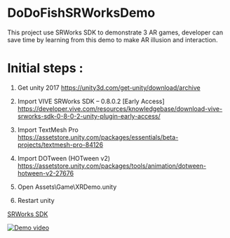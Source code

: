 # DoDoFishSRWorksDemo
This project use SRWorks SDK to demonstrate 3 AR games, developer can save time by learning from this demo to make AR illusion and interaction.

# Initial steps :
1. Get unity 2017
https://unity3d.com/get-unity/download/archive

2. Import VIVE SRWorks SDK – 0.8.0.2 [Early Access]
https://developer.vive.com/resources/knowledgebase/download-vive-srworks-sdk-0-8-0-2-unity-plugin-early-access/

3. Import TextMesh Pro
https://assetstore.unity.com/packages/essentials/beta-projects/textmesh-pro-84126

4. Import DOTween (HOTween v2)
https://assetstore.unity.com/packages/tools/animation/dotween-hotween-v2-27676

5. Open Assets\Game\XRDemo.unity

6. Restart unity

[SRWorks SDK](https://developer.vive.com/resources/knowledgebase/intro-vive-srworks-sdk/)

[![Demo video](https://img.youtube.com/vi/0RVWz03MOHI/0.jpg)](https://www.youtube.com/watch?v=0RVWz03MOHI)
